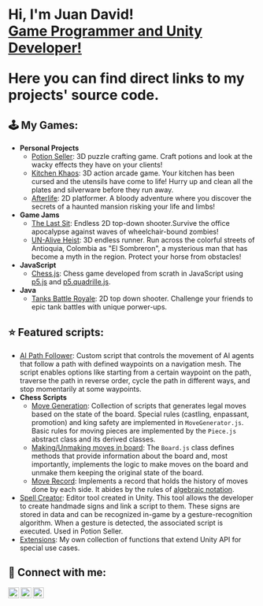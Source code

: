 <h1>Hi, I'm Juan David! <br/><a href="https://www.linkedin.com/in/juan-david-diaz-garcia-8b72781b0/">Game Programmer and Unity Developer!</a>

Here you can find direct links to my projects' source code.

<h2>🕹️ My Games:</h2>

- <b>Personal Projects</b>
  - [Potion Seller](https://github.com/D4vidDG/Potion-Seller-Prototype/tree/master/Assets/Scripts): 3D puzzle crafting game. Craft potions and look at the wacky effects they have on your clients!
  - [Kitchen Khaos](https://github.com/pakasfand/Kitchen-Khaos/tree/master/Assets/Scripts): 3D action arcade game.  Your kitchen has been cursed and the utensils have come to life! Hurry up and clean all the plates and silverware before they run away.
  - [Afterlife](https://github.com/D4vidDG/Afterlife/tree/master/Assets/Scripts): 2D platformer. A bloody adventure where you discover the secrets of a haunted mansion risking your life and limbs!
- <b>Game Jams</b>
  - [The Last Sit](https://github.com/D4vidDG/GDTV_Jam_2024/tree/master/Assets/Scripts): Endless 2D top-down shooter.Survive the office apocalypse against waves of wheelchair-bound zombies!
  - [UN-Alive Heist](https://github.com/dicortesd/UN-ALIVE-HEIST/tree/main/UnAlive%20Heist/Assets/Scripts_D): 3D endless runner. Run across the colorful streets of Antioquia, Colombia as "El Sombreron", a mysterious man that has become a myth in the region. Protect your horse from obstacles!
- <b>JavaScript</b>
  - [Chess.js](https://github.com/objetos/chess-videogame/tree/master/src): Chess game developed from scrath in JavaScript using [p5.js](https://p5js.org/) and [p5.quadrille.js](https://objetos.github.io/p5.quadrille.js/).
- <b>Java</b>
  - [Tanks Battle Royale](https://github.com/D4vidDG/Final_Project): 2D top down shooter. Challenge your friends to epic tank battles with unique porwer-ups.

<h2>⭐ Featured scripts:</h2>

- [AI Path Follower](https://github.com/D4vidDG/DDG_Utility_Scripts/tree/main/AI): Custom script that controls the movement of AI agents that follow a path with defined waypoints on a navigation mesh. The script enables options like starting from a certain waypoint on the path, traverse the path in reverse order, cycle the path in different ways, and stop momentarily at some waypoints.
- <b>Chess Scripts</b>
  - [Move Generation](https://github.com/objetos/chess-videogame/tree/master/src/MoveGeneration): Collection of scripts that generates legal moves based on the state of the board. Special rules (castling, enpassant, promotion) and king safety are implemented in `MoveGenerator.js`. Basic rules for moving pieces are implemented by the `Piece.js`
abstract class and its derived classes.
  - [Making/Unmaking moves in board](https://github.com/objetos/chess-videogame/blob/master/src/Board/Board.js): The `Board.js` class defines methods that provide information about the board and, most importantly, implements the logic to make moves on the board and unmake them keeping the original state of the board.
  - [Move Record](https://github.com/objetos/chess-videogame/blob/master/src/MoveRecord.js): Implements a record that holds the history of moves done by each side. It abides by the rules of [algebraic notation](https://www.chess.com/terms/chess-notation).  
- [Spell Creator](https://github.com/D4vidDG/Potion-Seller-Prototype/blob/master/Assets/Scripts/Editor/SpellCreator.cs): Editor tool created in Unity. This tool allows the developer to create handmade signs and link a script to them. These signs are stored in data and can be recognized in-game by a gesture-recognition algorithm. When a gesture is detected, the associated script is executed. Used in Potion Seller.
- [Extensions](https://github.com/D4vidDG/DDG_Utility_Scripts/blob/main/Extensions.cs): My own collection of functions that extend Unity API for special use cases.

<h2> 🤳 Connect with me:</h2>

[<img align="left" alt="D4vidDG | LinkedIn" width="22px" src="https://cdn.jsdelivr.net/npm/simple-icons@v3/icons/linkedin.svg" />][linkedin]
[<img align="left" alt="D4vidDG | YouTube" width="22px" src="https://cdn.jsdelivr.net/npm/simple-icons@v3/icons/youtube.svg" />][youtube]
[<img align="left" alt="D4vidDG | Instagram" width="22px" src="https://cdn.jsdelivr.net/npm/simple-icons@v3/icons/instagram.svg" />][instagram]

[linkedin]: https://www.linkedin.com/in/juan-david-diaz-garcia-8b72781b0/
[youtube]: https://www.youtube.com/channel/UC4bj3kEuxM9S46AwiZzhmXg
[instagram]: https://www.instagram.com/jd_diazg1/
